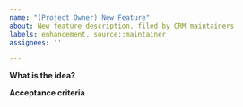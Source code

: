 ```yaml
---
name: "(Project Owner) New Feature"
about: New feature description, filed by CRM maintainers
labels: enhancement, source::maintainer
assignees: ''

---
```


**What is the idea?**
<!-- Describe what the feature is and what it does. -->

**Acceptance criteria**
<!-- Include a list of criteria that are required to close this issue. -->
